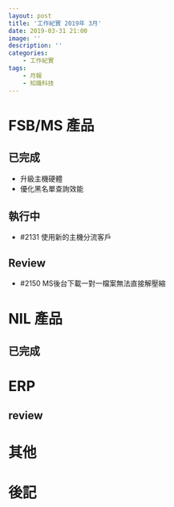 ```yaml
---
layout: post
title: '工作紀實 2019年 3月'
date: 2019-03-31 21:00
image: ''
description: ''
categories:
    - 工作紀實
tags:
    - 月報
    - 知識科技
---
```


# FSB/MS 產品

## 已完成

* 升級主機硬體
* 優化黑名單查詢效能

## 執行中

* #2131 使用新的主機分流客戶

## Review

* #2150 MS後台下載一對一檔案無法直接解壓縮 

# NIL 產品

## 已完成

# ERP

## review

# 其他

# 後記
